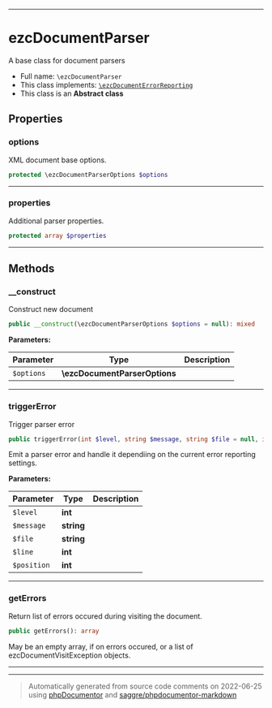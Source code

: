 ***

# ezcDocumentParser

A base class for document parsers



* Full name: `\ezcDocumentParser`
* This class implements:
[`\ezcDocumentErrorReporting`](./ezcDocumentErrorReporting.md)
* This class is an **Abstract class**



## Properties


### options

XML document base options.

```php
protected \ezcDocumentParserOptions $options
```






***

### properties

Additional parser properties.

```php
protected array $properties
```






***

## Methods


### __construct

Construct new document

```php
public __construct(\ezcDocumentParserOptions $options = null): mixed
```








**Parameters:**

| Parameter | Type | Description |
|-----------|------|-------------|
| `$options` | **\ezcDocumentParserOptions** |  |




***

### triggerError

Trigger parser error

```php
public triggerError(int $level, string $message, string $file = null, int $line = null, int $position = null): void
```

Emit a parser error and handle it dependiing on the current error
reporting settings.






**Parameters:**

| Parameter | Type | Description |
|-----------|------|-------------|
| `$level` | **int** |  |
| `$message` | **string** |  |
| `$file` | **string** |  |
| `$line` | **int** |  |
| `$position` | **int** |  |




***

### getErrors

Return list of errors occured during visiting the document.

```php
public getErrors(): array
```

May be an empty array, if on errors occured, or a list of
ezcDocumentVisitException objects.









***


***
> Automatically generated from source code comments on 2022-06-25 using [phpDocumentor](http://www.phpdoc.org/) and [saggre/phpdocumentor-markdown](https://github.com/Saggre/phpDocumentor-markdown)
